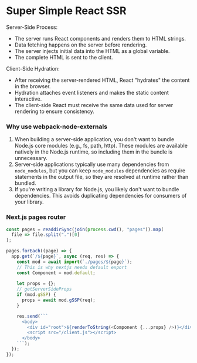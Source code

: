 # Super Simple React SSR

Server-Side Process:
- The server runs React components and renders them to HTML strings.
- Data fetching happens on the server before rendering.
- The server injects initial data into the HTML as a global variable.
- The complete HTML is sent to the client.

Client-Side Hydration:
- After receiving the server-rendered HTML, React "hydrates" the content in the browser.
- Hydration attaches event listeners and makes the static content interactive.
- The client-side React must receive the same data used for server rendering to ensure consistency.

### Why use webpack-node-externals
1. When building a server-side application, you don't want to bundle Node.js core modules (e.g., fs, path, http). These modules are available natively in the Node.js runtime, so including them in the bundle is unnecessary.
2. Server-side applications typically use many dependencies from `node_modules`, but you can keep `node_modules` dependencies as require statements in the output file, so they are resolved at runtime rather than bundled.
3. If you're writing a library for Node.js, you likely don't want to bundle dependencies. This avoids duplicating dependencies for consumers of your library.

### Next.js pages router

```js
const pages = readdirSync(join(process.cwd(), "pages")).map(
  file => file.split(".")[0]
);

pages.forEach((page) => {
  app.get(`/${page}`, async (req, res) => {
    const mod = await import(`./pages/${page}`);
    // This is why nextjs needs default export
    const Component = mod.default;
     
    let props = {};
    // getServerSideProps
    if (mod.gSSP) {
      props = await mod.gSSP(req);
    }

    res.send(```
      <body>
        <div id="root">${renderToString(<Component {...props} />)}</div>
        <script src="/client.js"></script>
      </body>
    ```);
  });
});
```
